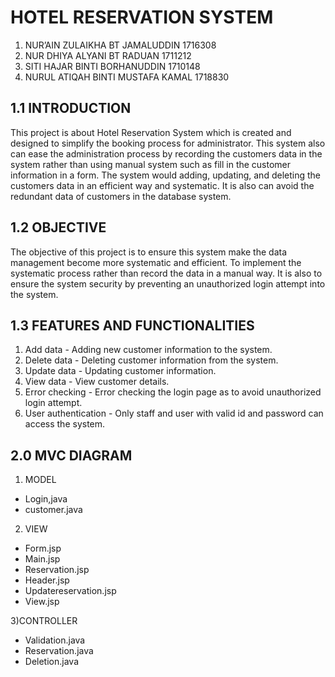 # HOTEL RESERVATION SYSTEM

1) NUR’AIN ZULAIKHA BT JAMALUDDIN   1716308
2) NUR DHIYA ALYANI BT RADUAN       1711212
3) SITI HAJAR BINTI BORHANUDDIN     1710148
4) NURUL ATIQAH BINTI MUSTAFA KAMAL 1718830

## 1.1 INTRODUCTION

This project is about Hotel Reservation System which is created and designed to simplify the booking process for administrator. This system also can ease the administration process by recording the customers data in the system rather than using manual system such as fill in the customer information in a form. The system would adding, updating, and deleting the customers data in an efficient way and systematic. It is also can avoid the redundant data of customers in the database system.


## 1.2 OBJECTIVE
	
The objective of this project is to ensure this system make the data management become more systematic and efficient. To implement the systematic process rather than record the data in a manual way. It is also to ensure the system security by preventing an unauthorized login attempt into the system.

## 1.3 FEATURES AND FUNCTIONALITIES

1) Add data - Adding new customer information to the system.
2) Delete data - Deleting customer information from the system.
3) Update data - Updating customer information.
4) View data - View customer details.
5) Error checking - Error checking the login page as to avoid unauthorized login attempt.
6) User authentication - Only staff and user with valid id and password can access the system.

## 2.0 MVC DIAGRAM

1) MODEL
- Login,java
- customer.java

2) VIEW
- Form.jsp
- Main.jsp
- Reservation.jsp
- Header.jsp
- Updatereservation.jsp
- View.jsp 

3)CONTROLLER
- Validation.java
- Reservation.java
- Deletion.java

